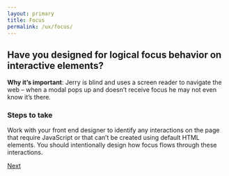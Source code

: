 ```yaml
---
layout: primary
title: Focus
permalink: /ux/focus/
---
```


## Have you designed for logical focus behavior on interactive elements?

**Why it’s important**: Jerry is blind and uses a screen reader to navigate the web – when a modal pops up and doesn’t receive focus he may not even know it’s there.

### Steps to take
Work with your front end designer to identify any interactions on the page that require JavaScript or that can’t be created using default HTML elements. You should intentionally design how focus flows through these interactions.

<a class="usa-button button-next" href="{{ site.baseurl }}/ux/navigation-shortcuts/">
  Next <i class="fa fa-chevron-right" aria-hidden="true"></i>
</a>
